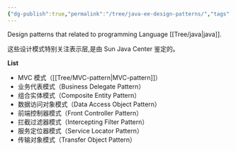 ```yaml
---
{"dg-publish":true,"permalink":"/tree/java-ee-design-patterns/","tags":["CS/design-patterns"],"created":"2022-08-15T20:08:56.581+08:00","updated":"2023-08-27T04:45:05.659+08:00"}
---
```



Design patterns that related to programming Language [[Tree/java\|java]].

这些设计模式特别关注表示层,是由 Sun Java Center 鉴定的。

**List**

- MVC 模式（[[Tree/MVC-pattern\|MVC-pattern]]）
- 业务代表模式（Business Delegate Pattern）
- 组合实体模式（Composite Entity Pattern）
- 数据访问对象模式（Data Access Object Pattern）
- 前端控制器模式（Front Controller Pattern）
- 拦截过滤器模式（Intercepting Filter Pattern）
- 服务定位器模式（Service Locator Pattern）
- 传输对象模式（Transfer Object Pattern）